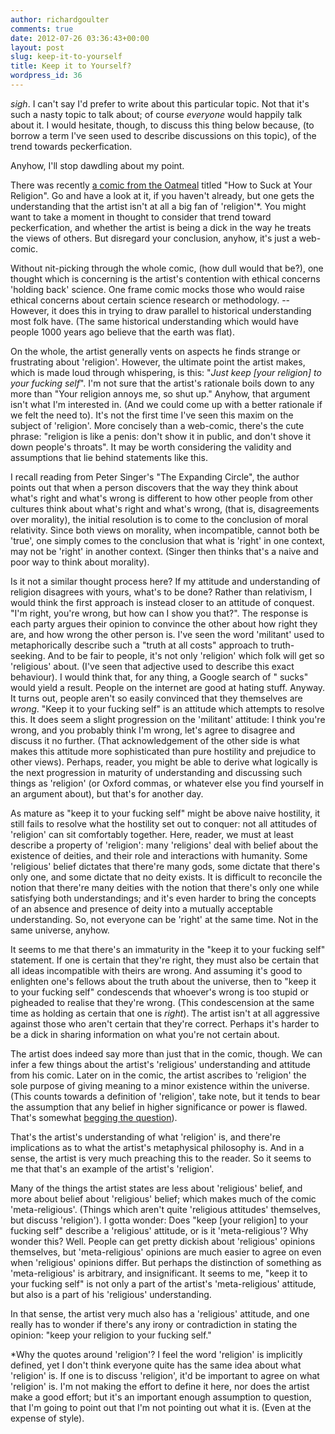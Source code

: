 ```yaml
---
author: richardgoulter
comments: true
date: 2012-07-26 03:36:43+00:00
layout: post
slug: keep-it-to-yourself
title: Keep it to Yourself?
wordpress_id: 36
---
```


_sigh_. I can't say I'd prefer to write about this particular topic. Not that it's such a nasty topic to talk about; of course _everyone_ would happily talk about it.
I would hesitate, though, to discuss this thing below because, (to borrow a term I've seen used to describe discussions on this topic), of the trend towards peckerfication.

Anyhow, I'll stop dawdling about my point.

There was recently [a comic from the Oatmeal](http://theoatmeal.com/comics/religion) titled "How to Suck at Your Religion". Go and have a look at it, if you haven't already, but one gets the understanding that the artist isn't at all a big fan of 'religion'*.
You might want to take a moment in thought to consider that trend toward peckerfication, and whether the artist is being a dick in the way he treats the views of others. But disregard your conclusion, anyhow, it's just a web-comic.

Without nit-picking through the whole comic, (how dull would that be?), one thought which is concerning is the artist's contention with ethical concerns 'holding back' science. One frame comic mocks those who would raise ethical concerns about certain science research or methodology.
-- However, it does this in trying to draw parallel to historical understanding most folk have. (The same historical understanding which would have people 1000 years ago believe that the earth was flat).

On the whole, the artist generally vents on aspects he finds strange or frustrating about 'religion'. However, the ultimate point the artist makes, which is made loud through whispering, is this: "_Just keep [your religion] to your fucking self_".
I'm not sure that the artist's rationale boils down to any more than "Your religion annoys me, so shut up." Anyhow, that argument isn't what I'm interested in. (And we could come up with a better rationale if we felt the need to). It's not the first time I've seen this maxim on the subject of 'religion'.
More concisely than a web-comic, there's the cute phrase: "religion is like a penis: don't show it in public, and don't shove it down people's throats".
It may be worth considering the validity and assumptions that lie behind statements like this.

I recall reading from Peter Singer's "The Expanding Circle", the author points out that when a person discovers that the way they think about what's right and what's wrong is different to how other people from other cultures think about what's right and what's wrong, (that is, disagreements over morality), the initial resolution is to come to the conclusion of moral relativity. Since both views on morality, when incompatible, cannot both be 'true', one simply comes to the conclusion that what is 'right' in one context, may not be 'right' in another context. (Singer then thinks that's a naive and poor way to think about morality).

Is it not a similar thought process here?
If my attitude and understanding of religion disagrees with yours, what's to be done?
Rather than relativism, I would think the first approach is instead closer to an attitude of conquest. "I'm right, you're wrong, but how can I show you that?". The response is each party argues their opinion to convince the other about how right they are, and how wrong the other person is. I've seen the word 'militant' used to metaphorically describe such a "truth at all costs" approach to truth-seeking.
And to be fair to people, it's not only 'religion' which folk will get so 'religious' about. (I've seen that adjective used to describe this exact behaviour). I would think that, for any thing, a Google search of "<thing> sucks" would yield a result. People on the internet are good at hating stuff.
Anyway.
It turns out, people aren't so easily convinced that they themselves are _wrong_. "Keep it to your fucking self" is an attitude which attempts to resolve this. It does seem a slight progression on the 'militant' attitude: I think you're wrong, and you probably think I'm wrong, let's agree to disagree and discuss it no further. (That acknowledgement of the other side is what makes this attitude more sophisticated than pure hostility and prejudice to other views).
Perhaps, reader, you might be able to derive what logically is the next progression in maturity of understanding and discussing such things as 'religion' (or Oxford commas, or whatever else you find yourself in an argument about), but that's for another day.

As mature as "keep it to your fucking self" might be above naive hostility, it still fails to resolve what the hostility set out to conquer: not all attitudes of 'religion' can sit comfortably together.
Here, reader, we must at least describe a property of 'religion': many 'religions' deal with belief about the existence of deities, and their role and interactions with humanity. Some 'religious' belief dictates that there're many gods, some dictate that there's only one, and some dictate that no deity exists.
It is difficult to reconcile the notion that there're many deities with the notion that there's only one while satisfying both understandings; and it's even harder to bring the concepts of an absence and presence of deity into a mutually acceptable understanding.
So, not everyone can be 'right' at the same time. Not in the same universe, anyhow.

It seems to me that there's an immaturity in the "keep it to your fucking self" statement.
If one is certain that they're right, they must also be certain that all ideas incompatible with theirs are wrong. And assuming it's good to enlighten one's fellows about the truth about the universe, then to "keep it to your fucking self" condescends that whoever's wrong is too stupid or pigheaded to realise that they're wrong. (This condescension at the same time as holding as certain that one is _right_).
The artist isn't at all aggressive against those who aren't certain that they're correct. Perhaps it's harder to be a dick in sharing information on what you're not certain about.

The artist does indeed say more than just that in the comic, though. We can infer a few things about the artist's 'religious' understanding and attitude from his comic.
Later on in the comic, the artist ascribes to 'religion' the sole purpose of giving meaning to a minor existence within the universe. (This counts towards a definition of 'religion', take note, but it tends to bear the assumption that any belief in higher significance or power is flawed. That's somewhat [begging the question](http://en.wikipedia.org/wiki/Begging_the_question)).

That's the artist's understanding of what 'religion' is, and there're implications as to what the artist's metaphysical philosophy is. And in a sense, the artist is very much preaching this to the reader.
So it seems to me that that's an example of the artist's 'religion'.

Many of the things the artist states are less about 'religious' belief, and more about belief about 'religious' belief; which makes much of the comic 'meta-religious'. (Things which aren't quite 'religious attitudes' themselves, but discuss 'religion').
I gotta wonder: Does "keep [your religion] to your fucking self" describe a 'religious' attitude, or is it 'meta-religious'?
Why wonder this? Well. People can get pretty dickish about 'religious' opinions themselves, but 'meta-religious' opinions are much easier to agree on even when 'religious' opinions differ.
But perhaps the distinction of something as 'meta-religious' is arbitrary, and insignificant.
It seems to me, "keep it to your fucking self" is not only a part of the artist's 'meta-religious' attitude, but also is a part of his 'religious' understanding.

In that sense, the artist very much also has a 'religious' attitude, and one really has to wonder if there's any irony or contradiction in stating the opinion: "keep your religion to your fucking self."

*Why the quotes around 'religion'? I feel the word 'religion' is implicitly defined, yet I don't think everyone quite has the same idea about what 'religion' is. If one is to discuss 'religion', it'd be important to agree on what 'religion' is. I'm not making the effort to define it here, nor does the artist make a good effort; but it's an important enough assumption to question, that I'm going to point out that I'm not pointing out what it is. (Even at the expense of style).
